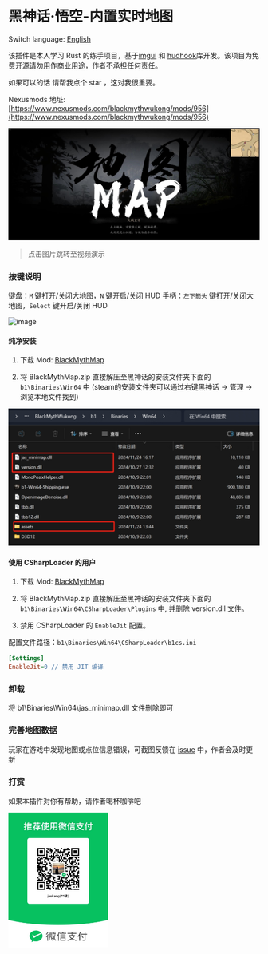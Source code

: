 
# 黑神话·悟空-内置实时地图

Switch language: [English](README.en.md)

该插件是本人学习 Rust 的练手项目，基于[imgui](https://github.com/ocornut/imgui) 和 [hudhook](https://github.com/veeenu/hudhook?from=jaskang)库开发。该项目为免费开源请勿用作商业用途，作者不承担任何责任。

如果可以的话 请帮我点个 star ，这对我很重要。

Nexusmods 地址: [https://www.nexusmods.com/blackmythwukong/mods/956](https://www.nexusmods.com/blackmythwukong/mods/956)


[![](./docs/images/page.jpg)](https://www.bilibili.com/video/BV14bBbYcEQg?t=3.8)

> 点击图片跳转至视频演示


### 按键说明

键盘：`M` 键打开/关闭大地图，`N` 键开启/关闭 HUD
手柄：`左下箭头` 键打开/关闭大地图，`Select` 键开启/关闭 HUD

![image](./docs/images/bigmap.png)

#### 纯净安装

1. 下载 Mod: [BlackMythMap](https://www.nexusmods.com/blackmythwukong/mods/956)

2. 将 BlackMythMap.zip 直接解压至黑神话的安装文件夹下面的 `b1\Binaries\Win64` 中 (steam的安装文件夹可以通过右键黑神话 -> 管理 -> 浏览本地文件找到) 

![image](./docs/images/mapfiles.png)

#### 使用 CSharpLoader 的用户

1. 下载 Mod: [BlackMythMap](https://www.nexusmods.com/blackmythwukong/mods/956)

2. 将 BlackMythMap.zip 直接解压至黑神话的安装文件夹下面的 `b1\Binaries\Win64\CSharpLoader\Plugins` 中, 并删除 version.dll 文件。

3. 禁用 CSharpLoader 的 `EnableJit` 配置。

配置文件路径：`b1\Binaries\Win64\CSharpLoader\b1cs.ini`
```ini
[Settings]
EnableJit=0 // 禁用 JIT 编译
```


### 卸载

将 b1\Binaries\Win64\jas_minimap.dll 文件删除即可


### 完善地图数据

玩家在游戏中发现地图或点位信息错误，可截图反馈在 [issue](https://github.com/jaskang/jas_minimap/issues) 中，作者会及时更新

### 打赏

如果本插件对你有帮助，请作者喝杯咖啡吧

<div align="">
<img src="./docs/images/donate.jpg" alt="打赏" style="width: 200px;" />
</div>

